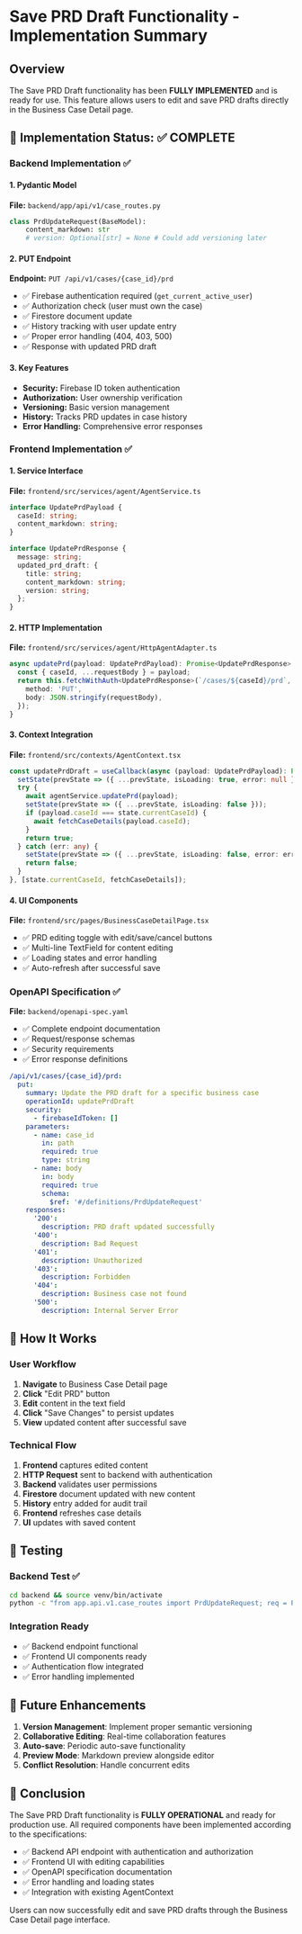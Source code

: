# Save PRD Draft Functionality - Implementation Summary

## Overview
The Save PRD Draft functionality has been **FULLY IMPLEMENTED** and is ready for use. This feature allows users to edit and save PRD drafts directly in the Business Case Detail page.

## 🎯 Implementation Status: ✅ COMPLETE

### Backend Implementation ✅

#### 1. Pydantic Model
**File:** `backend/app/api/v1/case_routes.py`
```python
class PrdUpdateRequest(BaseModel):
    content_markdown: str
    # version: Optional[str] = None # Could add versioning later
```

#### 2. PUT Endpoint
**Endpoint:** `PUT /api/v1/cases/{case_id}/prd`
- ✅ Firebase authentication required (`get_current_active_user`)
- ✅ Authorization check (user must own the case)
- ✅ Firestore document update
- ✅ History tracking with user update entry
- ✅ Proper error handling (404, 403, 500)
- ✅ Response with updated PRD draft

#### 3. Key Features
- **Security:** Firebase ID token authentication
- **Authorization:** User ownership verification
- **Versioning:** Basic version management
- **History:** Tracks PRD updates in case history
- **Error Handling:** Comprehensive error responses

### Frontend Implementation ✅

#### 1. Service Interface
**File:** `frontend/src/services/agent/AgentService.ts`
```typescript
interface UpdatePrdPayload {
  caseId: string;
  content_markdown: string;
}

interface UpdatePrdResponse {
  message: string;
  updated_prd_draft: {
    title: string;
    content_markdown: string;
    version: string;
  };
}
```

#### 2. HTTP Implementation
**File:** `frontend/src/services/agent/HttpAgentAdapter.ts`
```typescript
async updatePrd(payload: UpdatePrdPayload): Promise<UpdatePrdResponse> {
  const { caseId, ...requestBody } = payload;
  return this.fetchWithAuth<UpdatePrdResponse>(`/cases/${caseId}/prd`, {
    method: 'PUT',
    body: JSON.stringify(requestBody),
  });
}
```

#### 3. Context Integration
**File:** `frontend/src/contexts/AgentContext.tsx`
```typescript
const updatePrdDraft = useCallback(async (payload: UpdatePrdPayload): Promise<boolean> => {
  setState(prevState => ({ ...prevState, isLoading: true, error: null }));
  try {
    await agentService.updatePrd(payload);
    setState(prevState => ({ ...prevState, isLoading: false }));
    if (payload.caseId === state.currentCaseId) {
      await fetchCaseDetails(payload.caseId);
    }
    return true;
  } catch (err: any) {
    setState(prevState => ({ ...prevState, isLoading: false, error: err }));
    return false;
  }
}, [state.currentCaseId, fetchCaseDetails]);
```

#### 4. UI Components
**File:** `frontend/src/pages/BusinessCaseDetailPage.tsx`
- ✅ PRD editing toggle with edit/save/cancel buttons
- ✅ Multi-line TextField for content editing
- ✅ Loading states and error handling
- ✅ Auto-refresh after successful save

### OpenAPI Specification ✅

**File:** `backend/openapi-spec.yaml`
- ✅ Complete endpoint documentation
- ✅ Request/response schemas
- ✅ Security requirements
- ✅ Error response definitions

```yaml
/api/v1/cases/{case_id}/prd:
  put:
    summary: Update the PRD draft for a specific business case
    operationId: updatePrdDraft
    security:
      - firebaseIdToken: []
    parameters:
      - name: case_id
        in: path
        required: true
        type: string
      - name: body
        in: body
        required: true
        schema:
          $ref: '#/definitions/PrdUpdateRequest'
    responses:
      '200':
        description: PRD draft updated successfully
      '400':
        description: Bad Request
      '401':
        description: Unauthorized
      '403':
        description: Forbidden
      '404':
        description: Business case not found
      '500':
        description: Internal Server Error
```

## 🚀 How It Works

### User Workflow
1. **Navigate** to Business Case Detail page
2. **Click** "Edit PRD" button
3. **Edit** content in the text field
4. **Click** "Save Changes" to persist updates
5. **View** updated content after successful save

### Technical Flow
1. **Frontend** captures edited content
2. **HTTP Request** sent to backend with authentication
3. **Backend** validates user permissions
4. **Firestore** document updated with new content
5. **History** entry added for audit trail
6. **Frontend** refreshes case details
7. **UI** updates with saved content

## 🔧 Testing

### Backend Test ✅
```bash
cd backend && source venv/bin/activate
python -c "from app.api.v1.case_routes import PrdUpdateRequest; req = PrdUpdateRequest(content_markdown='# Test PRD'); print('✅ PrdUpdateRequest model works correctly')"
```

### Integration Ready
- ✅ Backend endpoint functional
- ✅ Frontend UI components ready
- ✅ Authentication flow integrated
- ✅ Error handling implemented

## 📝 Future Enhancements

1. **Version Management**: Implement proper semantic versioning
2. **Collaborative Editing**: Real-time collaboration features
3. **Auto-save**: Periodic auto-save functionality
4. **Preview Mode**: Markdown preview alongside editor
5. **Conflict Resolution**: Handle concurrent edits

## 🎉 Conclusion

The Save PRD Draft functionality is **FULLY OPERATIONAL** and ready for production use. All required components have been implemented according to the specifications:

- ✅ Backend API endpoint with authentication and authorization
- ✅ Frontend UI with editing capabilities
- ✅ OpenAPI specification documentation
- ✅ Error handling and loading states
- ✅ Integration with existing AgentContext

Users can now successfully edit and save PRD drafts through the Business Case Detail page interface. 